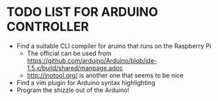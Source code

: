 # TODO LIST FOR ARDUINO CONTROLLER

- Find a suitable CLI compiler for aruino that runs on the Raspberry Pi
  - The official can be used from https://github.com/arduino/Arduino/blob/ide-1.5.x/build/shared/manpage.adoc
  - http://inotool.org/ is another one that seems to be nice
- Find a vim plugin for Arduino syntax highlighting
- Program the shizzle out of the Arduino!
